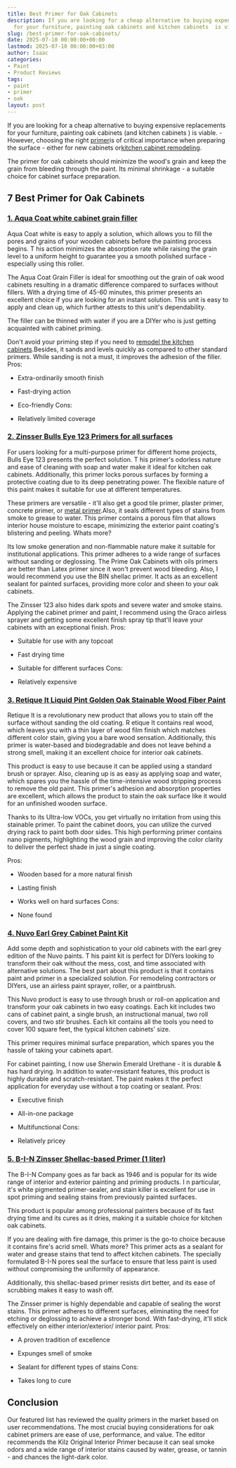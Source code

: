 ```yaml
---
title: Best Primer for Oak Cabinets
description: If you are looking for a cheap alternative to buying expensive replacements
  for your furniture, painting oak cabinets and kitchen cabinets  is viable. -...
slug: /best-primer-for-oak-cabinets/
date: 2025-07-10 00:00:00+00:00
lastmod: 2025-07-10 00:00:00+03:00
author: Isaac
categories:
- Paint
- Product Reviews
tags:
- paint
- primer
- oak
layout: post
---
```

If you are looking for a cheap alternative to buying expensive replacements for your furniture, painting oak cabinets (and kitchen cabinets ) is viable. - However, choosing the right [primer](https://pestpolicy.com/best-bonding-primer-for-kitchen-cabinets/)is of critical importance when preparing the surface - either for new cabinets or[kitchen cabinet remodeling](https://pestpolicy.com/how-much-does-it-cost-to-[paint](https://pestpolicy.com/best-drywall-primer-sealer/)-kitchen-cabinets/).

The primer for oak cabinets should minimize the wood's grain and keep the grain from bleeding through the paint. Its minimal shrinkage - a suitable choice for cabinet surface preparation.

##  7 Best Primer for Oak Cabinets

###  [1. Aqua Coat white cabinet grain filler](https://www.amazon.com/dp/B07HQY2PF6/?tag=p-policy-20)

Aqua Coat white is easy to apply a solution, which allows you to fill the pores and grains of your wooden cabinets before the painting process begins. T his action minimizes the absorption rate while raising the grain level to a uniform height to guarantee you a smooth polished surface - especially using this roller.

The Aqua Coat Grain Filler is ideal for smoothing out the grain of oak wood cabinets resulting in a dramatic difference compared to surfaces without fillers. With a drying time of 45-60 minutes, this primer presents an excellent choice if you are looking for an instant solution. This unit is easy to apply and clean up, which further attests to this unit's dependability.

The filler can be thinned with water if you are a DIYer who is just getting acquainted with cabinet priming.

Don't avoid your priming step if you need to [remodel the kitchen cabinets](https://www.houselogic.com/by-room/kitchen/kitchen-cabinet-refacing/).Besides, it sands and levels quickly as compared to other standard primers. While sanding is not a must, it improves the adhesion of the filler.
Pros:

- Extra-ordinarily smooth finish

- Fast-drying action

- Eco-friendly Cons:

- Relatively limited coverage

###  [2. Zinsser Bulls Eye 123 Primers for all surfaces](https://www.amazon.com/dp/B000H5VKBQ/?tag=p-policy-20)

For users looking for a multi-purpose primer for different home projects, Bulls Eye 123 presents the perfect solution. T his primer's odorless nature and ease of cleaning with soap and water make it ideal for kitchen oak cabinets. Additionally, this primer locks porous surfaces by forming a protective coating due to its deep penetrating power. The flexible nature of this paint makes it suitable for use at different temperatures.

These primers are versatile - it'll also get a good tile primer, plaster primer, concrete primer, or [metal primer](https://pestpolicy.com/best-primer-for-rusted-metal/).Also, it seals different types of stains from smoke to grease to water. This primer contains a porous film that allows interior house moisture to escape, minimizing the exterior paint coating's blistering and peeling. Whats more?

Its low smoke generation and non-flammable nature make it suitable for institutional applications. This primer adheres to a wide range of surfaces without sanding or deglossing. The Prime Oak Cabinets with oils primers are better than Latex primer since it won't prevent wood bleeding. Also, I would recommend you use the BIN shellac primer. It acts as an excellent sealant for painted surfaces, providing more color and sheen to your oak cabinets.

The Zinsser 123 also hides dark spots and severe water and smoke stains. Applying the cabinet primer and paint, I recommend using the Graco airless sprayer and getting some excellent finish spray tip that'll leave your cabinets with an exceptional finish.
Pros:

- Suitable for use with any topcoat

- Fast drying time

- Suitable for different surfaces Cons:

- Relatively expensive

###  [3. Retique It Liquid Pint Golden Oak Stainable Wood Fiber Paint](https://www.amazon.com/dp/B079YLWWQJ/?tag=p-policy-20)

Retique It is a revolutionary new product that allows you to stain off the surface without sanding the old coating. R etique It contains real wood, which leaves you with a thin layer of wood film finish which matches different color stain, giving you a bare wood sensation. Additionally, this primer is water-based and biodegradable and does not leave behind a strong smell, making it an excellent choice for interior oak cabinets.

This product is easy to use because it can be applied using a standard brush or sprayer. Also, cleaning up is as easy as applying soap and water, which spares you the hassle of the time-intensive wood stripping process to remove the old paint. This primer's adhesion and absorption properties are excellent, which allows the product to stain the oak surface like it would for an unfinished wooden surface.

Thanks to its Ultra-low VOCs, you get virtually no irritation from using this stainable primer. To paint the cabinet doors, you can utilize the curved drying rack to paint both door sides. This high performing primer contains nano pigments, highlighting the wood grain and improving the color clarity to deliver the perfect shade in just a single coating.

Pros:

- Wooden based for a more natural finish

- Lasting finish

- Works well on hard surfaces Cons:

- None found

###  [4. Nuvo Earl Grey Cabinet Paint Kit](https://www.amazon.com/dp/B0749QJV15/?tag=p-policy-20)

Add some depth and sophistication to your old cabinets with the earl grey edition of the Nuvo paints. T his paint kit is perfect for DIYers looking to transform their oak without the mess, cost, and time associated with alternative solutions. The best part about this product is that it contains paint and primer in a specialized solution. For remodeling contractors or DIYers, use an airless paint sprayer, roller, or a paintbrush.

This Nuvo product is easy to use through brush or roll-on application and transform your oak cabinets in two easy coatings. Each kit includes two cans of cabinet paint, a single brush, an instructional manual, two roll covers, and two stir brushes. Each kit contains all the tools you need to cover 100 square feet, the typical kitchen cabinets' size.

This primer requires minimal surface preparation, which spares you the hassle of taking your cabinets apart.

For cabinet painting, I now use Sherwin Emerald Urethane - it is durable & has hard drying. In addition to water-resistant features, this product is highly durable and scratch-resistant. The paint makes it the perfect application for everyday use without a top coating or sealant.
Pros:

- Executive finish

- All-in-one package

- Multifunctional Cons:

- Relatively pricey

###  [5. B-I-N Zinsser Shellac-based Primer (1 liter)](https://www.amazon.com/dp/B00113UKQY/?tag=p-policy-20)

The B-I-N Company goes as far back as 1946 and is popular for its wide range of interior and exterior painting and priming products. I n particular, it's white pigmented primer-sealer, and stain killer is excellent for use in spot priming and sealing stains from previously painted surfaces.

This product is popular among professional painters because of its fast drying time and its cures as it dries, making it a suitable choice for kitchen oak cabinets.

If you are dealing with fire damage, this primer is the go-to choice because it contains fire's acrid smell. Whats more? This primer acts as a sealant for water and grease stains that tend to affect kitchen cabinets. The specially formulated B-I-N pores seal the surface to ensure that less paint is used without compromising the uniformity of appearance.

Additionally, this shellac-based primer resists dirt better, and its ease of scrubbing makes it easy to wash off.

The Zinsser primer is highly dependable and capable of sealing the worst stains. This primer adheres to different surfaces, eliminating the need for etching or deglossing to achieve a stronger bond. With fast-drying, it'll stick effectively on either interior/exterior/ interior paint.
Pros:

- A proven tradition of excellence

- Expunges smell of smoke

- Sealant for different types of stains Cons:

- Takes long to cure

##  Conclusion

Our featured list has reviewed the quality primers in the market based on user recommendations. The most crucial buying considerations for oak cabinet primers are ease of use, performance, and value. The editor recommends the Kilz Original Interior Primer because it can seal smoke odors and a wide range of interior stains caused by water, grease, or tannin - and chances the light-dark color.